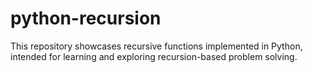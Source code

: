 # python-recursion
This repository showcases recursive functions implemented in Python, intended for learning and exploring recursion-based problem solving.
